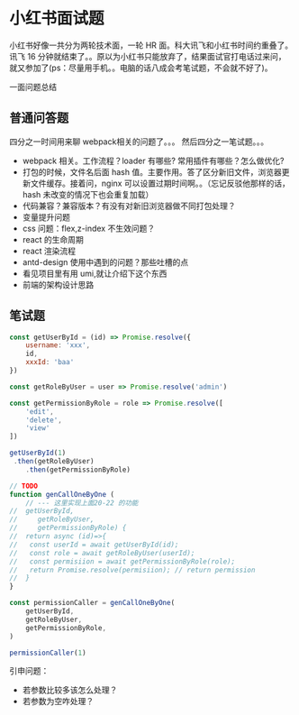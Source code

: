 # 小红书面试题

小红书好像一共分为两轮技术面，一轮 HR 面。科大讯飞和小红书时间约重叠了。讯飞 16 分钟就结束了。。原以为小红书只能放弃了，结果面试官打电话过来问，就又参加了(ps：尽量用手机。。电脑的话八成会考笔试题，不会就不好了)。

一面问题总结

## 普通问答题

四分之一时间用来聊 webpack相关的问题了。。。
然后四分之一笔试题。。。

- webpack 相关。工作流程？loader 有哪些? 常用插件有哪些？怎么做优化?
- 打包的时候，文件名后面 hash 值。主要作用。答了区分新旧文件，浏览器更新文件缓存。接着问，nginx 可以设置过期时间啊。。（忘记反驳他那样的话，hash 未改变的情况下也会重复加载）
- 代码兼容？兼容版本？有没有对新旧浏览器做不同打包处理？
- 变量提升问题
- css 问题：flex,z-index 不生效问题？
- react 的生命周期
- react 渲染流程
- antd-design 使用中遇到的问题？那些吐槽的点
- 看见项目里有用 umi,就让介绍下这个东西
- 前端的架构设计思路

## 笔试题

```js
const getUserById = (id) => Promise.resolve({
    username: 'xxx',
    id,
    xxxId: 'baa'
})

const getRoleByUser = user => Promise.resolve('admin')

const getPermissionByRole = role => Promise.resolve([
    'edit',
    'delete',
    'view'
])

getUserById(1)
 .then(getRoleByUser)
    .then(getPermissionByRole)

// TODO
function genCallOneByOne (
    // --- 这里实现上面20-22 的功能
//  getUserById,
//     getRoleByUser,
//     getPermissionByRole) {
//  return async (id)=>{
//   const userId = await getUserById(id);
//   const role = await getRoleByUser(userId);
//   const permisiion = await getPermissionByRole(role);
//   return Promise.resolve(permisiion); // return permission
//  }  
}

const permissionCaller = genCallOneByOne(
    getUserById,
    getRoleByUser,
    getPermissionByRole,
)

permissionCaller(1)
```

引申问题：

- 若参数比较多该怎么处理？
- 若参数为空咋处理？
